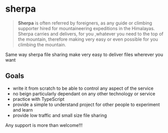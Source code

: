 # sherpa

>  **Sherpa** is often referred by foreigners,  as any guide or climbing supporter hired for mountaineering expeditions in the Himalayas. Sherpa carries and delivers, for you ,whatever you need to the top of the mountain, therefore making very easy or even possible for you climbing the mountain.


Same way sherpa file sharing make very easy to deliver files wherever you want

## Goals

- write it from scratch to be able to control any aspect of the service
- no beign particularly dependant on any other technology or service
- practice with TypeScript
- provide a simple to understand project for other people to experiment and learn
- provide low traffic and small size file sharing

Any support is more than welcome!!!
